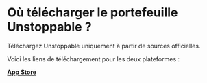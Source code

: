 # Où télécharger le portefeuille Unstoppable ?

Téléchargez Unstoppable uniquement à partir de sources officielles.

Voici les liens de téléchargement pour les deux plateformes :

[**App Store**](https://apps.apple.com/app/bank-bitcoin-wallet/id1447619907)
